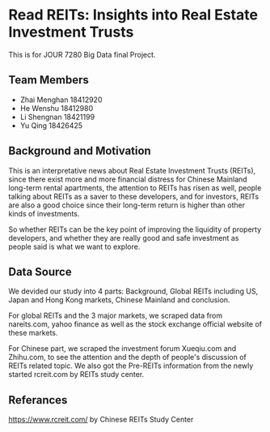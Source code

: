 # Read REITs: Insights into Real Estate Investment Trusts
This is for JOUR 7280 Big Data final Project.

## Team Members
* Zhai Menghan 18412920
* He Wenshu 18412980
* Li Shengnan 18421199
* Yu Qing 18426425

## Background and Motivation
This is an interpretative news about Real Estate Investment Trusts (REITs), since there exist more and more financial distress for Chinese Mainland long-term rental apartments, the attention to REITs has risen as well, people talking about REITs as a saver to these developers, and for investors, REITs are also a good choice since their long-term return is higher than other kinds of investments.

So whether REITs can be the key point of improving the liquidity of property developers, and whether they are really good and safe investment as people said is what we want to explore.

## Data Source
We devided our study into 4 parts: Background, Global REITs including US, Japan and Hong Kong markets, Chinese Mainland and conclusion.

For global REITs and the 3 major markets, we scraped data from nareits.com, yahoo finance as well as the stock exchange official website of these markets.

For Chinese part, we scraped the investment forum Xueqiu.com and Zhihu.com, to see the attention and the depth of people's discussion of REITs related topic. We also got the Pre-REITs information from the newly started rcreit.com by REITs study center.

## Referances
https://www.rcreit.com/ by Chinese REITs Study Center
